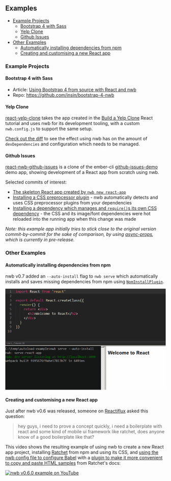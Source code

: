 ## Examples

- [Example Projects](#example-projects)
  - [Bootstrap 4 with Sass](#bootstrap-4-with-sass)
  - [Yelp Clone](#yelp-clone)
  - [Github Issues](#github-issues)
- [Other Examples](#other-examples)
  - [Automatically installing dependencies from npm](#automatically-installing-dependencies-from-npm)
  - [Creating and customising a new React app](#creating-and-customising-a-new-react-app)

### Example Projects

#### Bootstrap 4 with Sass

- Article: [Using Bootstrap 4 from source with React and nwb](https://medium.com/@jbscript/using-bootstrap-4-from-source-with-react-and-nwb-f26caf395952)
- Repo: https://github.com/insin/bootstrap-4-nwb

#### Yelp Clone

[react-yelp-clone](https://github.com/insin/react-yelp-clone/tree/nwb) takes the app created in the [Build a Yelp Clone](https://www.fullstackreact.com/articles/react-tutorial-cloning-yelp/) React tutorial and uses nwb for its development tooling, with a custom `nwb.config.js` to support the same setup.

[Check out the diff](https://github.com/insin/react-yelp-clone/compare/master...nwb) to see the effect using nwb has on the amount of `devDependencies` and configuration which needs to be managed.

#### Github Issues

[react-nwb-github-issues](https://github.com/insin/react-nwb-github-issues) is a clone of the ember-cli [github-issues-demo](https://github.com/wycats/github-issues-demo) demo app, showing development of a React app from scratch using nwb.

Selected commits of interest:

* [The skeleton React app created by `nwb new react-app`](https://github.com/insin/react-nwb-github-issues/commit/b7559f598b38dc5493915cf1e5c40aaf90a082ff)
* [Installing a CSS preprocessor plugin](https://github.com/insin/react-nwb-github-issues/commit/b8e4c880ab174353dc231668e2ab48d1899ed268) - nwb automatically detects and uses CSS preprocessor plugins from your dependencies
* [Installing a dependency which manages and `require()`s its own CSS dependency](https://github.com/insin/react-nwb-github-issues/commit/cad3abd4ec47f78bf50194ec1bd7cbfb1068e733) - the CSS and its image/font dependencies were hot reloaded into the running app when this change was made

*Note: this example app initially tries to stick close to the original version commit-by-commit for the sake of comparison, by using [async-props](https://github.com/rackt/async-props), which is currently in pre-release.*

### Other Examples

#### Automatically installing dependencies from npm

nwb v0.7 added an `--auto-install` flag to `nwb serve` which automatically installs and saves missing dependencies from npm using [`NpmInstallPlugin`](https://github.com/ericclemmons/npm-install-webpack-plugin).

![nwb serve --auto-install example](/resources/auto-install.gif)

#### Creating and customising a new React app

Just after nwb v0.6 was released, someone on [Reactiflux](http://www.reactiflux.com/) asked this question:

> hey guys, i need to prove a concept quickly, i need a boilerplate with react and some kind of mobile ui framework like ratchet, does anyone know of a good boilerplate like that?

This video shows the resulting example of using nwb to create a new React app project, installing [Ratchet](http://goratchet.com/) from npm and using its CSS, and [using the nwb config file to configure Babel](/docs/Configuration.md#babel-configuration) with a [plugin to make it more convenient to copy and paste HTML samples](https://github.com/insin/babel-plugin-react-html-attrs) from Ratchet's docs:

[![nwb v0.6.0 example on YouTube](https://img.youtube.com/vi/jTuyiw-xzdo/0.jpg)](https://www.youtube.com/watch?v=jTuyiw-xzdo)
